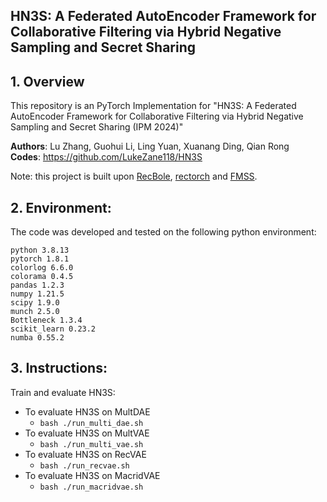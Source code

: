 ## HN3S: A Federated AutoEncoder Framework for Collaborative Filtering via Hybrid Negative Sampling and Secret Sharing

## 1. Overview
This repository is an PyTorch Implementation for "HN3S: A Federated AutoEncoder Framework for Collaborative Filtering via Hybrid Negative Sampling and Secret Sharing (IPM 2024)"

**Authors**: Lu Zhang, Guohui Li, Ling Yuan, Xuanang Ding, Qian Rong \
**Codes**: https://github.com/LukeZane118/HN3S

Note: this project is built upon [RecBole](https://github.com/RUCAIBox/RecBole), [rectorch](https://github.com/makgyver/rectorch) and [FMSS](https://github.com/LachlanLin/FMSS).

<a name="Environment"/>

## 2. Environment:

The code was developed and tested on the following python environment: 
```
python 3.8.13
pytorch 1.8.1
colorlog 6.6.0
colorama 0.4.5
pandas 1.2.3
numpy 1.21.5
scipy 1.9.0
munch 2.5.0
Bottleneck 1.3.4
scikit_learn 0.23.2
numba 0.55.2
```
<a name="instructions"/>

## 3. Instructions:

Train and evaluate HN3S:

- To evaluate HN3S on MultDAE
  - `bash ./run_multi_dae.sh`
- To evaluate HN3S on MultVAE
  - `bash ./run_multi_vae.sh`
- To evaluate HN3S on RecVAE
  - `bash ./run_recvae.sh`
- To evaluate HN3S on MacridVAE
  - `bash ./run_macridvae.sh`

<a name="citation"/>
